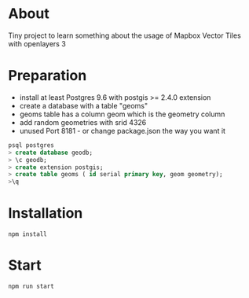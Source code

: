 # About
Tiny project to learn something about the usage of Mapbox Vector Tiles with openlayers 3

# Preparation
* install at least Postgres 9.6  with postgis >= 2.4.0 extension
* create a database with a table "geoms" 
* geoms table has a column geom which is the geometry column
* add random geometries with srid 4326
* unused Port 8181 - or change package.json the way you want it

``` sql
psql postgres
> create database geodb;
> \c geodb;
> create extension postgis;
> create table geoms ( id serial primary key, geom geometry);
>\q
```

# Installation
```
npm install
```

# Start
```
npm run start
```
